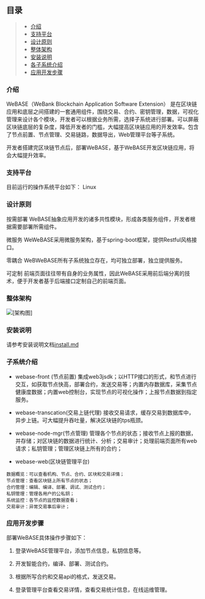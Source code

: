 ## 目录
> * [介绍](#chapter-1)
> * [支持平台](#chapter-2)
> * [设计原则](#chapter-3)
> * [整体架构](#chapter-4)
> * [安装说明](#chapter-5)
> * [各子系统介绍](#chapter-6)
> * [应用开发步骤](#chapter-7)

### <a id="chapter-1"></a>介绍
WeBASE（WeBank Blockchain Application Software Extension） 是在区块链应用和底层之间搭建的一套通用组件，围绕交易、合约、密钥管理，数据，可视化管理来设计各个模块，开发者可以根据业务所需，选择子系统进行部署。可以屏蔽区块链底层的复杂度，降低开发者的门槛，大幅提高区块链应用的开发效率。包含了节点前置、节点管理、交易链路，数据导出，Web管理平台等子系统。

开发者搭建完区块链节点后，部署WeBASE，基于WeBASE开发区块链应用，将会大幅提升效率。

### <a id="chapter-2"></a>支持平台
目前运行的操作系统平台如下：
Linux

### <a id="chapter-3"></a>设计原则
按需部署
WeBASE抽象应用开发的诸多共性模块，形成各类服务组件，开发者根据需要部署所需组件。

微服务
WeWeBASE采用微服务架构，基于spring-boot框架，提供Restful风格接口。

零耦合
WeBWeBASE所有子系统独立存在，均可独立部署，独立提供服务。

可定制
前端页面往往带有自身的业务属性，因此WeBASE采用前后端分离的技术，便于开发者基于后端接口定制自己的前端页面。

### <a id="chapter-4"></a>整体架构

![[架构图]](./architecture.png)


### <a id="chapter-5"></a>安装说明
请参考安装说明文档[install.md](https://github.com/WeBankFinTech/WeBASE/blob/dev/install.md)

### <a id="chapter-6"></a>子系统介绍
- webase-front (节点前置)
集成web3jsdk；以HTTP接口的形式，和节点进行交互，如获取节点快高，部署合约，发送交易等；内置内存数据库，采集节点健康度数据；内置web控制台，实现节点的可视化操作；上报节点数据到指定服务。

- webase-transcation(交易上链代理)
接收交易请求，缓存交易到数据库中，异步上链。可大幅提升吞吐量，解决区块链的tps瓶颈。

- webase-node-mgr(节点管理)
管理各个节点的状态；接收节点上报的数据，并存储；对区块链的数据进行统计、分析；交易审计；处理前端页面所有web请求；私钥管理；管理区块链上所有的合约；

- webase-web(区块链管理平台)
```
数据概览：可以查看机构、节点、合约、区块和交易详情；
节点管理：查看区块链上所有节点的状态；
合约管理：编辑、编译、部署、调试、测试合约；
私钥管理：管理各用户的公私钥；
系统监控：各节点的监控数据查看；
交易审计：异常交易事后审计；
```

### <a id="chapter-7"></a>应用开发步骤
部署WeBASE具体操作步骤如下：

1. 登录WeBASE管理平台，添加节点信息，私钥信息等。

2. 开发智能合约，编译、部署、测试合约。

3. 根据所写合约和交易api的格式，发送交易。

4. 登录管理平台查看交易详情，查看交易统计信息，在线运维管理。

